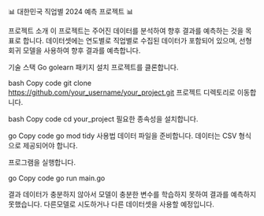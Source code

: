 📊 대한민국 직업별 2024 예측 프로젝트 📊

프로젝트 소개
이 프로젝트는 주어진 데이터를 분석하여 향후 결과를 예측하는 것을 목표로 합니다. 데이터셋에는 연도별로 직업별로 수집된 데이터가 포함되어 있으며, 선형 회귀 모델을 사용하여 향후 결과를 예측합니다.

기술 스택
Go
golearn 패키지
설치
프로젝트를 클론합니다.

bash
Copy code
git clone https://github.com/your_username/your_project.git
프로젝트 디렉토리로 이동합니다.

bash
Copy code
cd your_project
필요한 종속성을 설치합니다.

go
Copy code
go mod tidy
사용법
데이터 파일을 준비합니다. 데이터는 CSV 형식으로 제공되어야 합니다.

프로그램을 실행합니다.

go
Copy code
go run main.go

결과
데이터가 충분하지 않아서 모델이 충분한 변수를 학습하지 못하여 결과를 예측하지 못했습니다. 다른모델로 시도하거나 다른 데이터셋을 사용할 예정입니다. 

